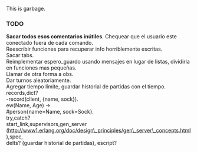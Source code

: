 This is garbage.

### TODO
**Sacar todos esos comentarios inútiles**.
Chequear que el usuario este conectado fuera de cada comando.  
Reescribir funciones para recuperar info horriblemente escritas.  
Sacar tabs.  
Reimplementar espero\_guardo usando mensajes en lugar de listas, dividirla en funciones mas pequeñas.  
Llamar de otra forma a obs.  
Dar turnos aleatoriamente.  
Agregar tiempo límite, guardar historial de partidas con el tiempo.  
records,dict?  
-record(client, {name, sock}).  
ew(Name, Age) ->  
  #person{name=Name, sock=Sock}.  
try,catch?  
start\_link,supervisors,gen\_server (http://www1.erlang.org/doc/design\_principles/gen\_server\_concepts.html),spec,  
delts? (guardar historial de partidas), escript?  
